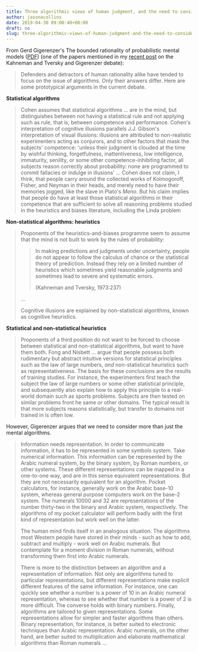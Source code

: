 ```yaml
---
title: Three algorithmic views of human judgment, and the need to consider more than algorithms
author: jasonacollins
date: 2019-04-30 09:00:40+00:00
draft: no
slug: three-algorithmic-views-of-human-judgment-and-the-need-to-consider-more-than-algorithms
---
```


From Gerd Gigerenzer's The bounded rationality of probabilistic mental models ([PDF](https://pure.mpg.de/rest/items/item_2547860/component/file_2566394/content)) (one of the papers mentioned in my [recent post](https://www.jasoncollins.blog/gigerenzer-versus-kahneman-and-tversky-the-1996-face-off/) on the Kahneman and Tversky and Gigerenzer debate):

>Defenders and detractors of human rationality alike have tended to focus on the issue of algorithms. Only their answers differ. Here are some prototypical arguments in the current debate.

**Statistical algorithms**

>Cohen assumes that statistical algorithms ... are in the mind, but distinguishes between not having a statistical rule and not applying such as rule, that is, between competence and performance. Cohen's interpretation of cognitive illusions parallels J.J. Gibson's interpretation of visual illusions: illusions are attributed to non-realistic experimenters acting as conjurors, and to other factors that mask the subjects' competence: 'unless their judgment is clouded at the time by wishful thinking, forgetfulness, inattentiveness, low intelligence, immaturity, senility, or some other competence-inhibiting factor, all subjects reason correctly about probability: none are programmed to commit fallacies or indulge in illusions' ... Cohen does not claim, I think, that people carry around the collected works of Kolmogoroff, Fisher, and Neyman in their heads, and merely need to have their memories jogged, like the slave in Plato's _Meno_. But his claim implies that people do have at least those statistical algorithms in their competence that are sufficient to solve all reasoning problems studied in the heuristics and biases literature, including the Linda problem</blockquote>

**Non-statistical algorithms: heuristics**

>Proponents of the heuristics-and-biases programme seem to assume that the mind is not built to work by the rules of probability:
>
>>In making predictions and judgments under uncertainty, people do not appear to follow the calculus of chance or the statistical theory of prediction. Instead they rely on a limited number of heuristics which sometimes yield reasonable judgments and sometimes lead to severe and systematic errors.
>>
>> (Kahneman and Tversky, 1973:237)
>
>...
>
>Cognitive illusions are explained by non-statistical algorithms, known as cognitive heuristics.

**Statistical and non-statistical heuristics**

>Proponents of a third position do not want to be forced to choose between statistical and non-statistical algorithms, but want to have them both. Fong and Nisbett ... argue that people possess both rudimentary but abstract intuitive versions for statistical principles such as the law of large numbers, _and_ non-statistical heuristics such as representativeness. The basis for these conclusions are the results of training studies. For instance, the experimenters first teach the subject the law of large numbers or some other statistical principle, and subsequently also explain how to apply this principle to a real-world domain such as sports problems. Subjects are then tested on similar problems front he same or other domains. The typical result is that more subjects reasons statistically, but transfer to domains not trained in is often low.

However, Gigerenzer argues that we need to consider more than just the mental algorithms.

>Information needs representation. In order to communicate information, it has to be represented in some symbols system. Take numerical information. This information can be represented by the Arabic numeral system, by the binary system, by Roman numbers, or other systems. These different representations can be mapped in a one-to-one way, and are in this sense equivalent representations. But they are not necessarily equivalent for an algorithm. Pocket calculators, for instance, generally work on the Arabic base-10 system, whereas general purpose computers work on the base-2 system. The numerals 10000 and 32 are representations of the number thirty-two in the binary and Arabic system, respectively. The algorithms of my pocket calculator will perform badly with the first kind of representation but work well on the latter.
>
>The human mind finds itself in an analogous situation. The algorithms most Western people have stored in their minds - such as how to add, subtract and multiply - work well on Arabic numerals. But contemplate for a moment division in Roman numerals, without transforming them first into Arabic numerals.
>
>There is more to the distinction between an algorithm and a representation of information. Not only are algorithms tuned to particular representations, but different representations make explicit different features of the same information. For instance, one can quickly see whether a number is a power of 10 in an Arabic numeral representation, whereas to see whether that number is a power of 2 is more difficult. The converse holds with binary numbers. Finally, algorithms are tailored to given representations. Some representations allow for simpler and faster algorithms than others. Binary representation, for instance, is better suited to electronic techniques than Arabic representation. Arabic numerals, on the other hand, are better suited to multiplication and elaborate mathematical algorithms than Roman numerals ...
